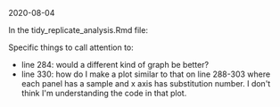 2020-08-04

In the tidy_replicate_analysis.Rmd file: 

Specific things to call attention to:

- line 284: would a different kind of graph be better? 
- line 330: how do I make a plot similar to that on line 288-303 where each panel has a sample and x axis has substitution number. I don't think I'm understanding the code in that plot. 